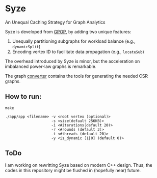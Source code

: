 # Syze

An Unequal Caching Strategy for Graph Analytics

Syze is developed from [GPOP](https://github.com/souravpati/GPOP), by adding two unique features:
1. Unequally partitioning subgraphs for workload balance (e.g., `dynamicSplit`)
2. Encoding vertex ID to facilitate data propagation (e.g., `locateSub`)

The overhead introduced by Syze is minor, but the acceleration on imbalanced power-law graphs is remarkable.

The graph [converter](https://github.com/yuang-chen/Graph-Converter) contains the tools for generating the needed CSR graphs.

## How to run:
```
make

./app/app <filename> -v <root vertex (optional)>
                     -s <size(default 256KB)>
                     -i <#iterations(default 20)>
                     -r <#rounds (default 3)> 
                     -t <#threads (default 20)>
                     -y <is_dynamic [1|0] (default 0)>
```

## ToDo
I am working on rewritting Syze based on modern C++ design. Thus, the codes in this repository might be flushed in (hopefully near) future. 